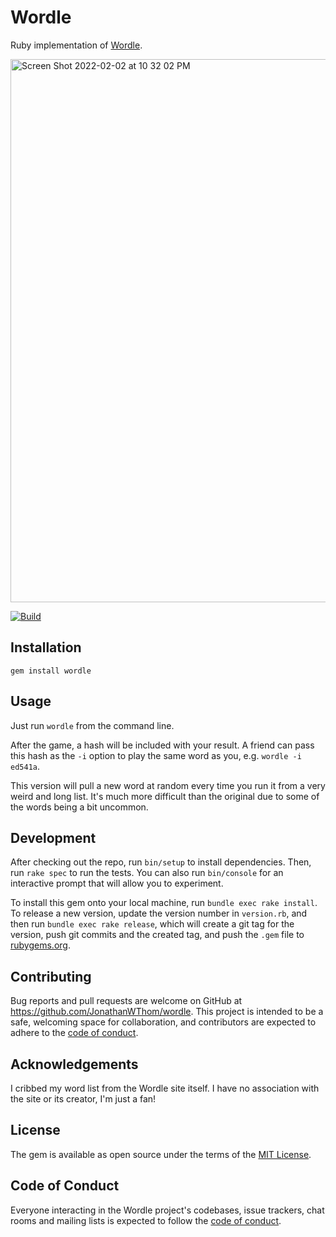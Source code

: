 # Wordle

Ruby implementation of [Wordle](https://www.powerlanguage.co.uk/wordle/).

<img width="869" alt="Screen Shot 2022-02-02 at 10 32 02 PM" src="https://user-images.githubusercontent.com/22665228/152292863-33743039-d9f4-4afa-a321-684d7b67cdb3.png">

[![Build](https://github.com/JonathanWThom/wordle/actions/workflows/build.yml/badge.svg)](https://github.com/JonathanWThom/wordle/actions/workflows/build.yml)

## Installation

`gem install wordle`

## Usage

Just run `wordle` from the command line.

After the game, a hash will be included with your result. A friend can pass this
hash as the `-i` option to play the same word as you, e.g. `wordle -i ed541a`.

This version will pull a new word at random every time you run it from a very weird and long list. It's much more difficult than the original due to some of the words being a bit uncommon.

## Development

After checking out the repo, run `bin/setup` to install dependencies. Then, run `rake spec` to run the tests. You can also run `bin/console` for an interactive prompt that will allow you to experiment.

To install this gem onto your local machine, run `bundle exec rake install`. To release a new version, update the version number in `version.rb`, and then run `bundle exec rake release`, which will create a git tag for the version, push git commits and the created tag, and push the `.gem` file to [rubygems.org](https://rubygems.org).

## Contributing

Bug reports and pull requests are welcome on GitHub at https://github.com/JonathanWThom/wordle. This project is intended to be a safe, welcoming space for collaboration, and contributors are expected to adhere to the [code of conduct](https://github.com/JonathanWThom/wordle/blob/main/CODE_OF_CONDUCT.md).

## Acknowledgements

I cribbed my word list from the Wordle site itself. I have no association with the site or its creator, I'm just a fan!

## License

The gem is available as open source under the terms of the [MIT License](https://opensource.org/licenses/MIT).

## Code of Conduct

Everyone interacting in the Wordle project's codebases, issue trackers, chat rooms and mailing lists is expected to follow the [code of conduct](https://github.com/JonathanWThom/wordle/blob/main/CODE_OF_CONDUCT.md).
